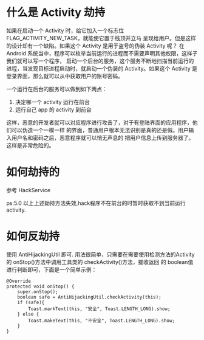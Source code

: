 # 什么是 Activity 劫持
如果在启动一个 Activity 时，给它加入一个标志位 FLAG_ACTIVITY_NEW_TASK，就能使它置于栈顶并立马
呈现给用户。但是这样的设计却有一个缺陷。如果这个 Activity 是用于盗号的伪装 Activity 呢？
在 Android 系统当中，程序可以枚举当前运行的进程而不需要声明其他权限，这样子我们就可以写一个程序，
启动一个后台的服务，这个服务不断地扫描当前运行的进程，当发现目标进程启动时，就启动一个伪装的
 Activity。如果这个 Activity 是登录界面，那么就可以从中获取用户的账号密码。

 一个运行在后台的服务可以做到如下两点：
 1. 决定哪一个 activity 运行在前台  
 2. 运行自己 app 的 activity 到前台


 这样，恶意的开发者就可以对应程序进行攻击了，对于有登陆界面的应用程序，他们可以伪造一个一模一样
 的界面，普通用户根本无法识别是真的还是假。用户输入用户名和密码之后，恶意程序就可以悄无声息的
 把用户信息上传到服务器了。这样是非常危险的。
 
# 如何劫持的
参考 HackService

ps:5.0 以上上述劫持方法失效,hack程序不在前台的时暂时获取不到当前运行 activity.

# 如何反劫持
使用 AntiHijackingUtil 即可.
用法很简单，只需要在需要使用检测方法的Activity的 onStop()方法中调用工具类的 checkActivity()方法，接收返回
的 boolean值进行判断即可，下面是一个简单示例：
```
@Override
protected void onStop() {
    super.onStop();
    boolean safe = AntiHijackingUtil.checkActivity(this);
    if (safe){
        Toast.markText(this, "安全", Toast.LENGTH_LONG).show;
    } else {
        Toast.makeText(this, "不安全", Toast.LENGTH_LONG).show;
    }
}
```

